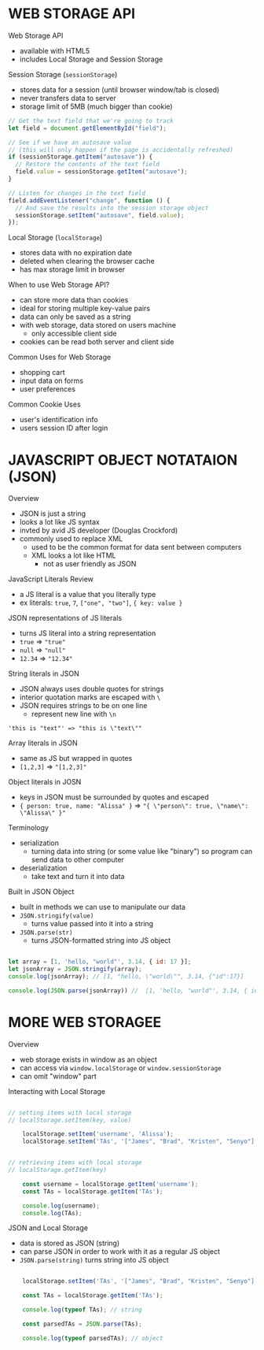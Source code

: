 # WEB STORAGE API



Web Storage API
- available with HTML5 
- includes Local Storage and Session Storage


Session Storage (`sessionStorage`)
- stores data for a session (until browser window/tab is closed)
- never transfers data to server
- storage limit of 5MB (much bigger than cookie)

```js
// Get the text field that we're going to track
let field = document.getElementById("field");

// See if we have an autosave value
// (this will only happen if the page is accidentally refreshed)
if (sessionStorage.getItem("autosave")) {
  // Restore the contents of the text field
  field.value = sessionStorage.getItem("autosave");
}

// Listen for changes in the text field
field.addEventListener("change", function () {
  // And save the results into the session storage object
  sessionStorage.setItem("autosave", field.value);
});

```


Local Storage (`localStorage`)
- stores data with no expiration date
- deleted when clearing the browser cache
- has max storage limit in browser



When to use Web Storage API?
- can store more data than cookies
- ideal for storing multiple key-value pairs
- data can only be saved as a string
- with web storage, data stored on users machine
	- only accessible client side
- cookies can be read both server and client side


Common Uses for Web Storage
- shopping cart
- input data on forms
- user preferences


Common Cookie Uses
- user's identification info
- users session ID after login











# JAVASCRIPT OBJECT NOTATAION (JSON)


Overview
- JSON is just a string
- looks a lot like JS syntax 
- invted by avid JS developer (Douglas Crockford)
- commonly used to replace XML
  - used to be the common format for data sent between computers
  - XML looks a lot like HTML
	- not as user friendly as JSON 



JavaScript Literals Review
- a JS literal is a value that you literally type
- ex literals: `true`, `7`, `["one", "two"]`, `{ key: value }`


JSON representations of JS literals
- turns JS literal into a string representation
- `true` => `"true"`
- `null` => `"null"`
- `12.34` => `"12.34"`


String literals in JSON
- JSON always uses double quotes for strings
- interior quotation marks are escaped with `\`
- JSON requires strings to be on one line
	- represent new line with `\n`

```JS
'this is "text"' => "this is \"text\""

```

Array literals in JSON
- same as JS but wrapped in quotes
- `[1,2,3]` => `"[1,2,3]"`


Object literals in JOSN
- keys in JSON must be surrounded by quotes and escaped
- `{ person: true, name: "Alissa" }` => `"{ \"person\": true, \"name\": \"Alissa\" }"`



Terminology
- serialization
  - turning data into string (or some value like "binary") so program can send data to other computer
- deserialization
	- take text and turn it into data



Built in JSON Object
- built in methods we can use to manipulate our data
- `JSON.stringify(value)`
	- turns value passed into it into a string
- `JSON.parse(str)`
  - turns JSON-formatted string into JS object

```js

let array = [1, 'hello, "world"', 3.14, { id: 17 }];
let jsonArray = JSON.stringify(array);
console.log(jsonArray); // [1, "hello, \"world\"", 3.14, {"id":17}]

console.log(JSON.parse(jsonArray)) //  [1, 'hello, "world"', 3.14, { id: 17 }];
```





# MORE WEB STORAGEE


Overview
- web storage exists in window as an object
- can access via `window.localStorage` or `window.sessionStorage`
- can omit "window" part


Interacting with Local Storage
```js

// setting items with local storage
// localStorage.setItem(key, value)

	localStorage.setItem('username', 'Alissa');
	localStorage.setItem('TAs', '["James", "Brad", "Kristen", "Senyo"]');


// retrieving items with local storage
// localStorage.getItem(key)

	const username = localStorage.getItem('username');
	const TAs = localStorage.getItem('TAs');

	console.log(username); 
	console.log(TAs); 


```


JSON and Local Storage
- data is stored as JSON (string)
- can parse JSON in order to work with it as a regular JS object
- `JSON.parse(string)` turns string into JS object

```js

	localStorage.setItem('TAs', '["James", "Brad", "Kristen", "Senyo"]');

	const TAs = localStorage.getItem('TAs');

	console.log(typeof TAs); // string

	const parsedTAs = JSON.parse(TAs);

	console.log(typeof parsedTAs); // object
```